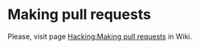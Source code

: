 # Making pull requests
Please, visit page [Hacking:Making pull requests](https://wiki.valentinaproject.org/wiki/Hacking:Making_pull_requests) in Wiki.
